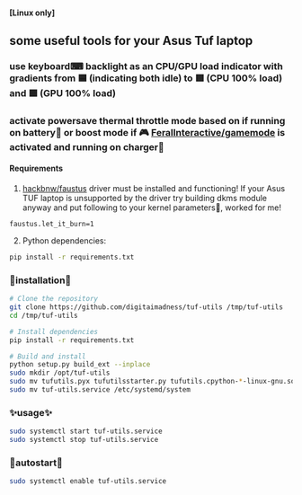 #### [Linux only]
## some useful tools for your Asus Tuf laptop

### use keyboard⌨ backlight as an CPU/GPU load indicator with gradients from 🟦 (indicating both idle) to 🟥 (CPU 100% load) and 🟩 (GPU 100% load)

### activate powersave thermal throttle mode based on if running on battery🔋 or boost mode if 🎮 [FeralInteractive/gamemode](https://github.com/FeralInteractive/gamemode) is activated and running on charger🔌

#### Requirements

1. [hackbnw/faustus](https://github.com/hackbnw/faustus) driver must be installed and functioning! If your Asus TUF laptop is unsupported by the driver try building dkms module anyway and put following to your kernel parameters🫠, worked for me!
```
faustus.let_it_burn=1
```

2. Python dependencies:
```bash
pip install -r requirements.txt
```

### 🔨installation🔧
```bash
# Clone the repository
git clone https://github.com/digitaimadness/tuf-utils /tmp/tuf-utils
cd /tmp/tuf-utils

# Install dependencies
pip install -r requirements.txt

# Build and install
python setup.py build_ext --inplace
sudo mkdir /opt/tuf-utils
sudo mv tufutils.pyx tufutilsstarter.py tufutils.cpython-*-linux-gnu.so /opt/tuf-utils
sudo mv tuf-utils.service /etc/systemd/system
```

### ✨usage✨
```bash
sudo systemctl start tuf-utils.service
sudo systemctl stop tuf-utils.service
```

### 🌄autostart🌄
```bash
sudo systemctl enable tuf-utils.service
```